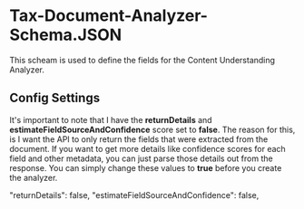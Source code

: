 # Tax-Document-Analyzer-Schema.JSON
This scheam is used to define the fields for the Content Understanding Analyzer.

## Config Settings
It's important to note that I have the **returnDetails** and **estimateFieldSourceAndConfidence** score set to **false**.  The reason for this, is I want the API to only return the fields that were extracted from the document.  If you want to get more details like confidence scores for each field and other metadata, you can just parse those details out from the response.  You can simply change these values to **true** before you create the analyzer.

"returnDetails": false,
		"estimateFieldSourceAndConfidence": false,